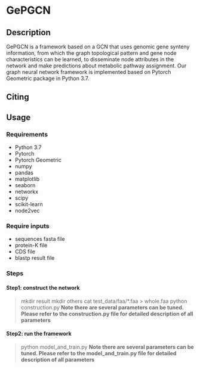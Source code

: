 # GePGCN

## Description
GePGCN is a framework based on a GCN that uses genomic gene synteny information, from which the graph topological pattern and gene node characteristics can be learned, to disseminate node attributes in the network and make predictions about metabolic pathway assignment. Our graph neural network framework is implemented based on Pytorch Geometric package in Python 3.7.     
     
## Citing


## Usage
### Requirements
- Python 3.7
- Pytorch
- Pytorch Geometric
- numpy
- pandas
- matplotlib
- seaborn
- networkx
- scipy
- scikit-learn
- node2vec

### Require inputs
- sequences fasta file
- protein-K file
- CDS file
- blastp result file

### Steps
#### Step1: construct the network
> mkdir result
> mkdir others
> cat test_data/faa/*.faa > whole.faa
> python construction.py
> **Note there are several parameters can be tuned. Please refer to the construction.py file for detailed description of all parameters**

#### Step2: run the framework
> python model_and_train.py 
> **Note there are several parameters can be tuned. Please refer to the model_and_train.py file for detailed description of all parameters**